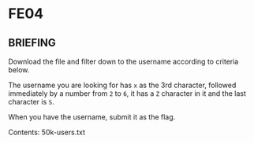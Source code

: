 # FE04
## BRIEFING
Download the file and filter down to the username according to criteria below.

The username you are looking for has `x` as the 3rd character, followed immediately by a number from `2` to `6`, it has a `Z` character in it and the last character is `S`.

When you have the username, submit it as the flag.

Contents: 50k-users.txt
